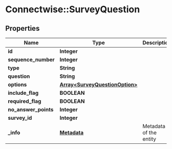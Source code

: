 # Connectwise::SurveyQuestion

## Properties
Name | Type | Description | Notes
------------ | ------------- | ------------- | -------------
**id** | **Integer** |  | [optional] 
**sequence_number** | **Integer** |  | [optional] 
**type** | **String** |  | 
**question** | **String** |  | 
**options** | [**Array&lt;SurveyQuestionOption&gt;**](SurveyQuestionOption.md) |  | [optional] 
**include_flag** | **BOOLEAN** |  | [optional] 
**required_flag** | **BOOLEAN** |  | [optional] 
**no_answer_points** | **Integer** |  | [optional] 
**survey_id** | **Integer** |  | [optional] 
**_info** | [**Metadata**](Metadata.md) | Metadata of the entity | [optional] 


